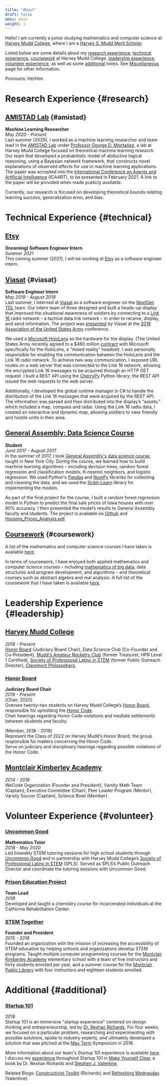 ```yaml
---
title: "About"
draft: false
menu: main
weight: 1
---
```


Hello! I am currently a junior studying mathematics and computer science at [Harvey Mudd College](https://www.hmc.edu/), where I am a [Harvey S. Mudd Merit Scholar](https://www.hmc.edu/admission/afford/scholarships-and-grants/merit-based-scholarships/harvey-s-mudd-merit-award). 
<!-- My interests center around theoretical machine learning, as well as applications of machine learning towards fields including robotics and autonomous vehicles, astronomy and space exploration, medical imaging, and finance and trading.  -->

Listed below are some details about my [research experience](#research), [technical experience](#technical), [coursework](/img/EspinosaDice_Coursework.pdf) at Harvey Mudd College, [leadership experience](#leadership), [volunteer experience](#volunteer), as well as some [additional](#additional) notes. See [Miscellaneous](/miscellaneous) page for other information.

Pronouns: He/Him.

# Research Experience {#research}
## [AMISTAD Lab](https://www.cs.hmc.edu/~montanez/amistad.html) {#amistad}
**Machine Learning Researcher**  
*May 2020 - Present*  
Last summer (2020), I worked as a machine learning researcher and team lead in the [AMISTAD Lab](https://www.cs.hmc.edu/~montanez/amistad.html) under [Professor George D. Montañez](https://www.cs.hmc.edu/~montanez/), a lab at Harvey Mudd College focused on theoretical machine learning research. Our team that developed a probabilistic model of abductive logical reasoning, using a Bayesian network framework, that constructs novel explanations of observed effects for use in machine learning applications. The paper was accepted into the [International Conference on Agents and Artificial Intelligence](http://www.icaart.org/) (ICAART), to be presented in February 2021. A link to the paper will be provided when made publicly available.

Currently, our research is focused on developing theoretical bounds relating learning success, generalization error, and bias.


# Technical Experience {#technical}
## [Etsy](https://www.etsy.com/)
**(Incoming) Software Engineer Intern**  
*Summer 2021*  
This coming summer (2021), I will be working at [Etsy](https://www.etsy.com/) as a software engineer intern. 


## [Viasat](https://www.viasat.com/) {#viasat}
**Software Engineer Intern**  
*May 2019 - August 2019*  
Last summer, I interned at [Viasat](https://www.viasat.com/) as a software engineer on the [NextGen TDL](https://www.viasat.com/products/next-gen-link16) team. Our intern team of three designed and built a heads-up display that improved the situational awareness of soldiers by connecting to a [Link 16](https://www.viasat.com/products/link-16-tactical-data-links) radio network – a tactical data link network – in order to receive, display, and send information. The project was [presented](https://www.linkedin.com/posts/viasat-government_ausa2019-nationalasset-activity-6591002603256115200-3vmt) by Viasat at the [2019 Association of the United States Army](https://ausameetings.org/2019annualmeeting/) conference. 

We used a [Microsoft HoloLens](https://www.microsoft.com/en-us/hololens) as the hardware for the display. (The United States Army recently agreed to a $480 million [contract](https://www.forbes.com/sites/davidhambling/2020/05/22/battlefield-augmented-reality-gets-real/#44d261917d8e) with Microsoft specifically for the HoloLens, a “mixed reality” headset). I was personally responsible for enabling the communication between the HoloLens and the Link 16 radio network. To achieve two-way communication, I exposed URL routes on a web server that was connected to the Link 16 network, allowing the encrypted Link 16 messages to be acquired through an HTTP GET request. I built a REST API using the [CherryPy](https://cherrypy.org/) Python library; the REST API issued the web requests to the web server. 

Additionally, I developed the global runtime manager in C# to handle the distribution of the Link 16 messages that were acquired by the REST API. The information was parsed and then distributed into the display’s “assets,” which included a map, compass and radar. Using the Link 16 radio data, I created an interactive and dynamic map, allowing soldiers to view friendly and hostile units in their area.

## [General Assembly: Data Science Course](https://generalassemb.ly/education/data-science/new-york-city)
**Student**  
*June 2017 - August 2017*  
In the summer of 2017, I took [General Assembly's](https://generalassemb.ly/) [data science course](https://generalassemb.ly/education/data-science/new-york-city), taught in New York City. During the course, we learned how to build machine learning algorithms – including decision trees, random forest regression and classification models, K-nearest neighbors, and logistic regression. We used Python's [Pandas](https://pandas.pydata.org/) and [NumPy](https://numpy.org/) libraries for collecting and cleaning the data, and we used the [Scikit-Learn](https://scikit-learn.org/stable/) library for implementing the models.

As part of the final project for the course, I built a random forest regression model in Python to predict the final sale prices of Iowa houses with over 90% accuracy. I then presented the model’s results to General Assembly faculty and students. The project is available on [Github](https://github.com/nico-espinosadice/house-price-prediction) and [Housing_Prices_Analysis.pdf](/img/Housing_Prices_Analysis.pdf).

## [Coursework](/img/EspinosaDice_Coursework.pdf) {#coursework}
A list of the mathematics and computer science courses I have taken is available [here](/img/EspinosaDice_Coursework.pdf).

In terms of coursework, I have enjoyed both applied mathematics and computer science courses – including [mathematics of big data](https://math189bigdata.github.io/index.html), data structures and program development, and algorithms – and theoretical courses such as abstract algebra and real analysis. A full list of the coursework that I have taken is available [here](/img/EspinosaDice_Coursework.pdf).


# Leadership Experience {#leadership}
## [Harvey Mudd College](https://www.hmc.edu/)
*2018 - Present*  
[Honor Board](https://www.hmc.edu/ashmc/honor-code/) (Judiciary Board Chair), Data Science Club (Co-Founder and Co-President), [Mudd's Amateur Rocketry Club](https://www.hmc.edu/ashmc/chartered-clubs/) (former Treasurer, HPR Level 1 Certified), [Society of Professional Latinx in STEM](https://www.facebook.com/HarveyMuddSPLS/) (former Public Outreach Director), [Claremont Philosophers](https://www.facebook.com/groups/claremontphilosophers/).

### [Honor Board](https://www.hmc.edu/ashmc/honor-code/)
**Judiciary Board Chair**  
*2018 - Present*  
[Chair, 2020]  
Oversee twenty-two students on Harvey Mudd College’s [Honor Board](https://www.hmc.edu/ashmc/honor-code/), responsible for upholding the [Honor Code](http://catalog.hmc.edu/content.php?catoid=9&navoid=342).  
Chair hearings regarding Honor Code violations and mediate settlements between students and faculty.

[Member, 2018 - 2019]  
Represent the Class of 2022 on Harvey Mudd’s Honor Board, the group responsible for matters concerning the Honor Code.  
Serve on judiciary and disciplinary hearings regarding possible violations of the Honor Code.

## [Montclair Kimberley Academy](https://www.mka.org/)
*2014 - 2018*  
WeCode Organization (Founder and President), Varsity Math Team (Captain), Executive Committee (Chair), Peer Leader Program (Mentor), Varsity Soccer (Captain), Science Bowl (Member).

# Volunteer Experience {#volunteer}

### [Uncommon Good](https://uncommongood.org/)
**Mathematics Tutor**  
*2018 - May 2020*  
Led biweekly STEM tutoring sessions for high school students through [Uncommon Good](https://uncommongood.org/) and in partnership with Harvey Mudd College’s [Society of Professional Latinx in STEM](https://www.facebook.com/HarveyMuddSPLS/) (SPLS). Served as SPLS’s Public Outreach Director and coordinate the tutoring sessions with Uncommon Good.

### [Prison Education Project](http://www.prisoneducationproject.org/index.html)
**Team Lead**  
*2018*  
Developed and taught a chemistry course for incarcerated individuals at the California Rehabilitation Center.

### [STEM Together](http://www.montclairlibrary.org/news-events/summer-coding-with-nico-espinosa-dice/)
**Founder and President**  
*2015 - 2018*  
Founded an organization with the mission of increasing the accessibility of STEM education by helping schools and organizations develop STEM programs. Taught multiple computer programming courses for the [Montclair Kimberley Academy](https://www.mka.org/academics/primary) elementary school with a team of five instructors and forty students enrolled per year, and a summer course for the [Montclair Public Library](https://montclairlibrary.org/) with four instructors and eighteen students enrolled.


# Additional {#additional}

<!-- ### Impact Leadership Program
*2019 - Present*  
Cohort-based program focused on developing personal leadership skills aligned with values, strengths and ethics, with an emphasis on identity, consciousness, and well-being. -->

### [Startup 101](http://startup101.mka.org/)
*2018*  
Startup 101 is an immersive "startup experience" centered on design thinking and entrepreneurship, led by [Dr. Reshan Richards](https://www.linkedin.com/in/reshan-richards-50782b12/). For four weeks, we focused on a particular problem, researching and experimenting with possible solutions, spoke to industry experts, and ultimately developed a solution that was pitched at the [May Term](https://www.mka.org/student-life/mayterm) Symposium in 2018.

More information about our team's Startup 101 experience is available [here](http://startup101.mka.org/blog-40). I discuss my [experience](https://books.google.com/books?id=a6iODwAAQBAJ&pg=PA82&lpg=PA82&dq=make+yourself+clear+nico+espinosa+dice&source=bl&ots=6cX6hF4ONa&sig=ACfU3U3qcoEjfHpikMfLmxz399e63e6L_Q&hl=en&sa=X&ved=2ahUKEwjYr_7s76ToAhW_lnIEHfgZA58Q6AEwAHoECAoQAQ#v=onepage&q=make%20yourself%20clear%20nico%20espinosa%20dice&f=false) throughout Startup 101 in [Make Yourself Clear](https://www.amazon.com/Make-Yourself-Clear-Understand-Everything/dp/111955859X), a book by Dr. Reshan Richards and [Stephen J. Valentine](https://www.linkedin.com/in/stephen-valentine-563bab77/).

Related Blogs: [Constructivist Toolkit](https://www.constructivisttoolkit.com/2019/explain-everything-2020-hope) (Richards) and [Refreshing Wednesday](https://refreshingwednesday.com) (Valentine).

